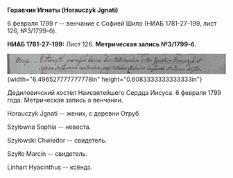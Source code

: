 **Горавчик Игнаты (Horauczyk Jgnati)**

6 февраля 1799 г -- венчание с Софией Шило (НИАБ 1781-27-199, лист 126,
№3/1799-б).

**НИАБ 1781-27-199:** Лист 126. **Метрическая запись №3/1799-б.**

![](./media/b6d1a8fa10ddc787dc25df72dbf5f0d18b93684e.png){width="6.496527777777778in"
height="0.6083333333333333in"}

Дедиловичский костел Наисвятейшего Сердца Иисуса. 6 февраля 1799 года.
Метрическая запись о венчании.

Horauczyk Jgnati -- жених, с деревни Отруб.

Szyłowna Sophia -- невеста.

Szyłowski Chwiedor -- свидетель.

Szyłło Marcin -- свидетель.

Linhart Hyacinthus -- ксёндз.
